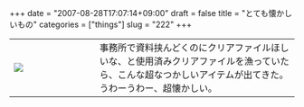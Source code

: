 +++
date = "2007-08-28T17:07:14+09:00"
draft = false
title = "とても懐かしいもの"
categories = ["things"]
slug = "222"
+++

<table width="100%">
<tr>
<td valign="middle" style="width: 30%"><img border="0" src="http://keruru.net/images/46d3d7b1f0ad7-070828-170954.jpg" /></td>
<td valign="middle" style="width: 70%">事務所で資料挟んどくのにクリアファイルほしいな、と使用済みクリアファイルを漁っていたら、こんな超なつかしいアイテムが出てきた。うわーうわー、超懐かしい。</td>
</tr>
</table>
